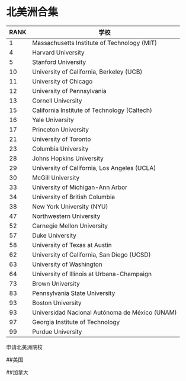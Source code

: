 # 北美洲合集

|RANK| 学校                                           |
|----|------------------------------------------------|
| 1  | Massachusetts Institute of Technology (MIT)    |
| 4  | Harvard University                             |
| 5  | Stanford University                            |
| 10 | University of California, Berkeley (UCB)       |
| 11 | University of Chicago                          |
| 12 | University of Pennsylvania                     |
| 13 | Cornell University                             |
| 15 | California Institute of Technology (Caltech)   |
| 16 | Yale University                                |
| 17 | Princeton University                           |
| 21 | University of Toronto                          |
| 23 | Columbia University                            |
| 28 | Johns Hopkins University                       |
| 29 | University of California, Los Angeles (UCLA)   |
| 30 | McGill University                              |
| 33 | University of Michigan-Ann Arbor               |
| 34 | University of British Columbia                 |
| 38 | New York University (NYU)                      |
| 47 | Northwestern University                        |
| 52 | Carnegie Mellon University                     |
| 57 | Duke University                                |
| 58 | University of Texas at Austin                  |
| 62 | University of California, San Diego (UCSD)     |
| 63 | University of Washington                       |
| 64 | University of Illinois at Urbana-Champaign     |
| 73 | Brown University                               |
| 83 | Pennsylvania State University                  |
| 93 | Boston University                              |
| 93 | Universidad Nacional Autónoma de México (UNAM) |
| 97 | Georgia Institute of Technology                |
| 99 | Purdue University                              |

申请北美洲院校

##美国

##加拿大